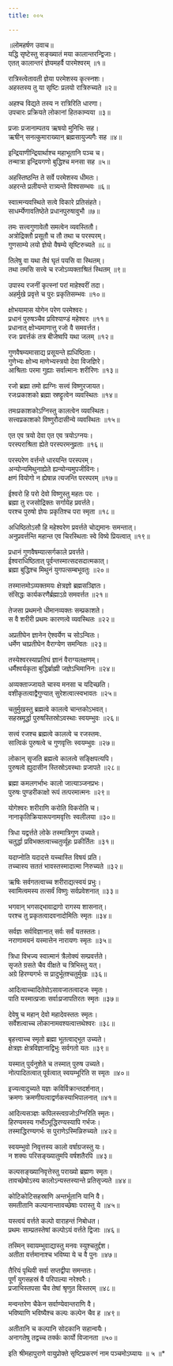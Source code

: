 ```yaml
---
title: ००५

---
```

॥लोमहर्षण उवाच॥  
यद्धि सृष्टेस्तु सङ्ख्यातं मया कालान्तरन्द्विजाः।  
एतत् कालान्तरं ज्ञेयमहर्वै पारमेश्वरम् ॥१॥  

रात्रिस्त्वेतावती ज्ञेया परमेशस्य कृत्स्नशः।  
अहस्तस्य तु या सृष्टिः प्रलयो रात्रिरुच्यते ॥२॥  

अहश्च विद्यते तस्य न रात्रिरिति धारणा।  
उपचारः प्रक्रियते लोकानां हितकाम्यया ॥३॥  

प्रजाः प्रजानाम्पतय ऋषयो मुनिभिः सह।  
ऋषीन् सनत्कुमाराख्यान् ब्रह्मसायुज्यगैः सह ॥४॥  

इन्द्रियाणीन्द्रियार्थाश्च महाभूतानि पञ्च च।  
तन्मात्रा इन्द्रियगणो बुद्धिश्च मनसा सह ॥५॥  

अहस्तिष्ठन्ति ते सर्वे परमेशस्य धीमतः।  
अहरन्ते प्रलीयन्ते रात्र्यन्ते विश्वसम्भवः ॥६॥  

स्वात्मन्यवस्थिते सत्वे विकारे प्रतिसंहते।  
साधर्म्येणावतिष्ठेते प्रधानपुरुषावुभौ ॥७॥  

तमः सत्त्वगुणावेतौ समत्वेन व्यवस्तितौ।  
अत्रोद्रिक्तौ प्रसूतौ च तौ तथा च परस्परम्।  
गुणसाम्ये लयो ज्ञेयो वैषम्ये सृष्टिरुच्यते ॥८॥  

तिलेषु वा यथा तैवं घृतं पयसि वा स्थितम्।  
तथा तमसि सत्त्वे च रजोऽव्यक्ताश्रितं स्थितम् ॥९॥  

उपास्य रजनीं कृत्स्नां परां माहेश्वरीं तदा।  
अहर्मुखे प्रवृत्ते च पुरः प्रकृतिसम्भवः ॥१०॥  

क्षोभयामास योगेन परेण परमेश्वरः।  
प्रधानं पुरुषञ्चैव प्रविश्याण्डं महेश्वरः ॥११॥  
प्रधानात् क्षोभ्यमाणात्तु रजो वै समवर्त्तत।  
रजः प्रवर्त्तकं तत्र बीजेष्वपि यथा जलम् ॥१२॥  

गुणवैषम्यमासाद्य प्रसूयन्ते ह्यधिष्ठिताः।  
गुणेभ्यः क्षोभ्य माणेभ्यस्त्रयो देवा विजज्ञिरे।  
आश्रिताः परमा गुह्याः सर्वात्मानः शरीरिणः ॥१३॥  

रजो ब्रह्मा तमो ह्यग्निः सत्त्वं विष्णुरजायत।  
रजःप्रकाशको ब्रह्मा स्रष्ट्टृत्वेन व्यवस्थितः ॥१४॥  

तमःप्रकाशकोऽग्निस्तु कालत्वेन व्यवस्थितः।  
सत्त्वप्रकाशको विष्णुरौदासीन्ये व्यवस्थितः ॥१५॥  

एत एव त्रयो देवा एत एव त्रयोऽग्नयः।  
परस्पराश्रिता ह्येते परस्परमनुव्रताः ॥१६॥  

परस्परेण वर्त्तन्ते धारयन्ति परस्परम्।  
अन्योन्यमिथुनाह्येते ह्यन्योन्यमुपजीविनः।  
क्षणं वियोगो न ह्येषान्न त्यजन्ति परस्परम् ॥१७॥  

ईश्वरो हि परो देवो विष्णुस्तु महतः परः ।  
ब्रह्मा तु रजसोद्रिक्तः सर्गायेह प्रवर्त्तते।  
परश्च पुरुषो ज्ञेयः प्रकृतिश्च परा स्मृता ॥१८॥  

अधिष्ठितोऽसौ हि महेश्वरेण प्रवर्त्तते चोद्यमानः समन्तात्।  
अनुप्रवर्त्तन्ति महान्त एव चिरस्थिताः स्वे विष्ये प्रियत्वात् ॥१९॥  

प्रधानं गुणवैषम्यात्सर्गकाले प्रवर्त्तते।  
ईश्वराधिष्ठितात् पूर्वन्तस्मात्सदसदात्मकात्।  
ब्रह्मा बुद्धिश्च मिथुनं युगपत्सम्बभूवतुः ॥२०॥  

तस्मात्तमोऽव्यक्तमयः क्षेत्रज्ञो ब्रह्मसञ्ज्ञितः।  
संसिद्धः कार्यकरणैर्ब्रह्माऽग्रे समवर्त्तत ॥२१॥  

तेजसा प्रथमनो धीमानव्यक्तः सम्प्रकाशते।  
स वै शरीरी प्रथमः कारणत्वे व्यवस्थितः ॥२२॥  

अप्रतीघेन ज्ञानेन ऐश्वर्येण च सोऽन्वितः।  
धर्मेण चाप्रतीघेन वैराग्येण समन्वितः ॥२३॥  

तस्येश्वरस्याप्रतिघं ज्ञानं वैराग्यलक्षणम्।  
धर्मैश्वर्यकृता बुद्धिर्ब्राह्मी जज्ञेऽभिमानिनः ॥२४॥  

अव्यक्ताज्जायते चास्य मनसा च यदिच्छति।  
वशीकृतत्वाद्वैगुण्यात् सुरेशत्वात्स्वभावतः ॥२५॥  

चतुर्मुखस्तु ब्रह्मत्वे कालत्वे चान्तकोऽभवत्।  
सहस्रमूर्द्धा पुरुषस्तिस्रोऽवस्थाः स्वयम्भुवः ॥२६॥  

सत्त्वं रजश्च ब्रह्मत्वे कालत्वे च रजस्तमः.  
सात्विकं पुरुषत्वे च गुणवृत्तिः स्वयम्भुवः ॥२७॥  

लोकान् सृजति ब्रह्मत्वे कालत्वे सङ्क्षिपत्यपि।  
पुरुषत्वे ह्युदासीन स्तिस्रोऽवस्थाः प्रजापते ॥२८॥  

ब्रह्मा कमलगर्भाभः कालो जात्याञ्जनप्रभः।  
पुरुषः पुण्डरीकाक्षो रूपं तत्परमात्मनः ॥२९॥  

योगेश्वरः शरीराणि करोति विकरोति च।  
नानाकृतिक्रियारूपनामवृत्तिः स्वलीलया ॥३०॥  

त्रिधा यद्वर्त्तते लोके तस्मात्रिगुण उच्यते।  
चतुर्द्धा प्रविभक्तत्वाच्चतुर्व्यूहः प्रकीर्तितः ॥३१॥  

यदाप्नोति यदादत्ते यच्चास्ति विषयं प्रति।  
तच्चास्य सततं भावस्तस्मादात्मा निरुच्यते ॥३२॥  

ऋषिः सर्वगतत्वाच्च शरीराद्यत्स्वयं प्रभुः।  
स्वामित्वमस्य तत्सर्वं विष्णुः सर्वप्रवेशनात् ॥३३॥  

भगवान् भगसद्भावाद्रागो रागस्य शासनात्।  
परश्च तु प्रकृतत्वादवनादोमितिः स्मृतः ॥३४॥  

सर्वज्ञः सर्वविज्ञानात् सर्वः सर्वं यतस्ततः।  
नराणामयनं यस्मात्तेन नारायणः स्मृतः ॥३५॥  

त्रिधा विभज्य स्वात्मानं त्रैलोक्यं सम्प्रवर्त्तते।  
सृजते ग्रसते चैव वीक्षते च त्रिभिस्तु यत्।  
अग्रे हिरण्यगर्भः स प्रादुर्भूतश्चतुर्मुखः ॥३६॥  

आदित्वाच्चादितेवोऽसावजातत्वादजः स्मृतः।  
पाति यस्मात्प्रजाः सर्वाःप्रजापतिरतः स्मृतः ॥३७॥  

देवेषु च महान् देवो महादेवस्ततः स्मृतः।  
सर्वेशत्वाच्च लोकानामवश्यत्वात्तथेश्वरः ॥३८॥  

बृहत्त्वाच्च स्मृतो ब्रह्मा भूतत्वाद्भूत उच्यते।  
क्षेत्रज्ञः क्षेत्रविज्ञानाद्विभुः सर्वगतो यतः ॥३९॥  

यस्मात् पुर्यनुशेते च तस्मात् पुरुष उच्यते।  
नोत्पादितत्वात् पूर्वत्वात् स्वयम्भूरिति स स्मृतः ॥४०॥  

इज्यत्वादुच्यते यज्ञः कविर्विक्रान्तदर्शनात्।  
क्रमणः क्रमणीयत्वाद्वर्णकस्याभिपालनात् ॥४१॥  

आदित्यसञ्ज्ञः कपिलस्त्वग्रजोऽग्निरिति स्मृतः।  
हिरण्यमस्य गर्भोऽभूद्धिरण्यस्यापि गर्भजः।  
तस्माद्धिरण्यगर्भः स पुराणेऽस्मिन्निरुच्यते ॥४२॥  

स्वयम्भुवो निवृत्तस्य कालो वर्षाग्रजस्तु यः।  
न शक्यः परिसङ्ख्यातुमपि वर्षशतैरपि ॥४३॥  

कल्पसङ्ख्यानिवृत्तेस्तु पराख्यो ब्रह्मणः स्मृतः।  
तावच्छेषोऽस्य कालोऽन्यस्तस्यान्ते प्रतिसृज्यते ॥४४॥  

कोटिकोटिसहस्राणि अन्तर्भूतानि यानि वै।  
समतीतानि कल्पानान्तावच्छेषाः परास्तु ये ॥४५॥  

यस्त्वयं वर्त्तते कल्पो वाराहन्तं निबोधत।  
प्रथमः साम्प्रतस्तेषां कल्पोऽयं वर्त्तते द्विजाः ॥४६॥  

तस्मिन् स्वायम्भुवाद्यास्तु मनवः स्युश्चतुर्द्दश।  
अतीता वर्त्तमानाश्च भविष्या ये च वै पुनः ॥४७॥  

तैरियं पृथिवी सर्वा सप्तद्वीपा समन्ततः।  
पूर्णं युगसहस्रं वै परिपाल्या नरेश्वरैः।  
प्रजाभिस्तपसा चैव तेषां श्रृणुत विस्तरम् ॥४८॥  

मन्वन्तरेण चैकेन सर्वाण्येवान्तराणि वै।  
भविष्याणि भविष्यैश्च कल्पः कल्पेन चैव ह ॥४९॥  

अतीतानि च कल्पानि सोदकानि सहान्वयैः।  
अनागतेषु तद्वच्च तर्क्कः कार्यो विजानता ॥५०॥  

इति श्रीमहापुराणे वायुप्रोक्ते सृष्टिप्रकरणं नाम पञ्चमोऽघ्यायः ॥ ५ ॥*